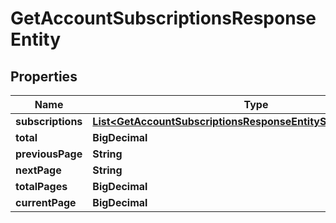 

# GetAccountSubscriptionsResponseEntity


## Properties

| Name | Type | Description | Notes |
|------------ | ------------- | ------------- | -------------|
|**subscriptions** | [**List&lt;GetAccountSubscriptionsResponseEntitySubscriptionsInner&gt;**](GetAccountSubscriptionsResponseEntitySubscriptionsInner.md) |  |  [optional] |
|**total** | **BigDecimal** |  |  [optional] |
|**previousPage** | **String** |  |  [optional] |
|**nextPage** | **String** |  |  [optional] |
|**totalPages** | **BigDecimal** |  |  [optional] |
|**currentPage** | **BigDecimal** |  |  [optional] |



